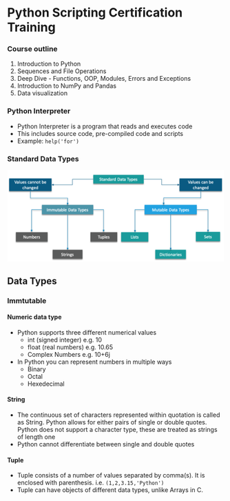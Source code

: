 # Python Scripting Certification Training

### Course outline
1. Introduction to Python
2. Sequences and File Operations
3. Deep Dive - Functions, OOP, Modules, Errors and Exceptions
4. Introduction to NumPy and Pandas
5. Data visualization

### Python Interpreter
- Python Interpreter is a program that reads and executes code
- This includes source code, pre-compiled code and scripts
- Example: `help('for')`

### Standard Data Types
![](img/datatypes.png)

## Data Types

### Immtutable
#### Numeric data type
- Python supports three different numerical values
  - int (signed integer) e.g. 10
  - float (real numbers) e.g. 10.65
  - Complex Numbers e.g. 10+6j
- In Python you can represent numbers in multiple ways
  - Binary
  - Octal
  - Hexedecimal

#### String
- The continuous set of characters represented within quotation is called as String. Python allows for either pairs of single or double quotes. Python does not support a character type, these are treated as strings of length one
- Python cannot differentiate between single and double quotes

#### Tuple
- Tuple consists of a number of values separated by comma(s). It is enclosed with parenthesis. i.e. `(1,2,3.15,'Python')`
- Tuple can have objects of different data types, unlike Arrays in C.
